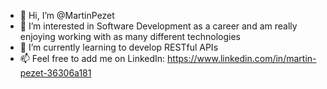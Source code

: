- 👋 Hi, I’m @MartinPezet
- 👀 I’m interested in Software Development as a career and am really enjoying working with as many different technologies
- 🌱 I’m currently learning to develop RESTful APIs
- 📫 Feel free to add me on LinkedIn: https://www.linkedin.com/in/martin-pezet-36306a181

<!---
MartinPezet/MartinPezet is a ✨ special ✨ repository because its `README.md` (this file) appears on your GitHub profile.
You can click the Preview link to take a look at your changes.
--->
